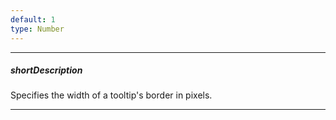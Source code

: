 ```yaml
---
default: 1
type: Number
---
```

---
##### shortDescription
Specifies the width of a tooltip's border in pixels.

---
